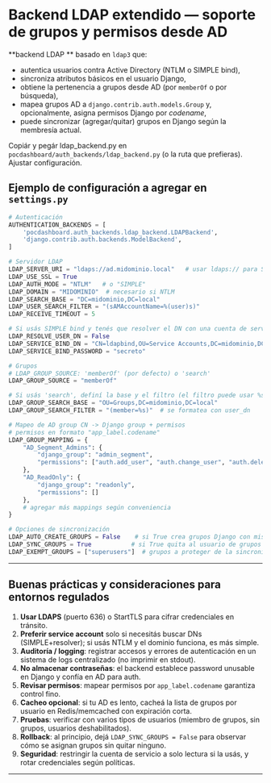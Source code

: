 # Backend LDAP extendido — soporte de grupos y permisos desde AD

**backend LDAP ** basado en `ldap3` que:

* autentica usuarios contra Active Directory (NTLM o SIMPLE bind),
* sincroniza atributos básicos en el usuario Django,
* obtiene la pertenencia a grupos desde AD (por `memberOf` o por búsqueda),
* mapea grupos AD a `django.contrib.auth.models.Group` y, opcionalmente, asigna permisos Django por *codename*,
* puede sincronizar (agregar/quitar) grupos en Django según la membresía actual.

Copiár y pegár ldap_backend.py en `pocdashboard/auth_backends/ldap_backend.py` (o la ruta que prefieras).
Ajustar configuración.

## Ejemplo de configuración a agregar en `settings.py`

```python
# Autenticación
AUTHENTICATION_BACKENDS = [
    'pocdashboard.auth_backends.ldap_backend.LDAPBackend',
    'django.contrib.auth.backends.ModelBackend',
]

# Servidor LDAP
LDAP_SERVER_URI = "ldaps://ad.midominio.local"   # usar ldaps:// para SSL
LDAP_USE_SSL = True
LDAP_AUTH_MODE = "NTLM"   # o "SIMPLE"
LDAP_DOMAIN = "MIDOMINIO"  # necesario si NTLM
LDAP_SEARCH_BASE = "DC=midominio,DC=local"
LDAP_USER_SEARCH_FILTER = "(sAMAccountName=%(user)s)"
LDAP_RECEIVE_TIMEOUT = 5

# Si usás SIMPLE bind y tenés que resolver el DN con una cuenta de servicio:
LDAP_RESOLVE_USER_DN = False
LDAP_SERVICE_BIND_DN = "CN=ldapbind,OU=Service Accounts,DC=midominio,DC=local"
LDAP_SERVICE_BIND_PASSWORD = "secreto"

# Grupos
# LDAP_GROUP_SOURCE: 'memberOf' (por defecto) o 'search'
LDAP_GROUP_SOURCE = "memberOf"

# Si usás 'search', definí la base y el filtro (el filtro puede usar %s para el DN)
LDAP_GROUP_SEARCH_BASE = "OU=Groups,DC=midominio,DC=local"
LDAP_GROUP_SEARCH_FILTER = "(member=%s)"  # se formatea con user_dn

# Mapeo de AD group CN -> Django group + permisos
# permisos en formato "app_label.codename"
LDAP_GROUP_MAPPING = {
    "AD_Segment_Admins": {
        "django_group": "admin_segment",
        "permissions": ["auth.add_user", "auth.change_user", "auth.delete_user"]
    },
    "AD_ReadOnly": {
        "django_group": "readonly",
        "permissions": []
    },
    # agregar más mappings según conveniencia
}

# Opciones de sincronización
LDAP_AUTO_CREATE_GROUPS = False    # si True crea grupos Django con mismo nombre cuando no hay mapping
LDAP_SYNC_GROUPS = True           # si True quita al usuario de grupos Django que ya no estén en AD
LDAP_EXEMPT_GROUPS = ["superusers"]  # grupos a proteger de la sincronización
```

---

## Buenas prácticas y consideraciones para entornos regulados

1. **Usar LDAPS** (puerto 636) o StartTLS para cifrar credenciales en tránsito.
2. **Preferir service account** solo si necesitás buscar DNs (SIMPLE+resolver); si usás NTLM y el dominio funciona, es más simple.
3. **Auditoría / logging**: registrar accesos y errores de autenticación en un sistema de logs centralizado (no imprimir en stdout).
4. **No almacenar contraseñas**: el backend establece password unusable en Django y confía en AD para auth.
5. **Revisar permisos**: mapear permisos por `app_label.codename` garantiza control fino.
6. **Cacheo opcional**: si tu AD es lento, cacheá la lista de grupos por usuario en Redis/memcached con expiración corta.
7. **Pruebas**: verificar con varios tipos de usuarios (miembro de grupos, sin grupos, usuarios deshabilitados).
8. **Rollback**: al principio, dejá `LDAP_SYNC_GROUPS = False` para observar cómo se asignan grupos sin quitar ninguno.
9. **Seguridad**: restringir la cuenta de servicio a solo lectura si la usás, y rotar credenciales según políticas.

---

